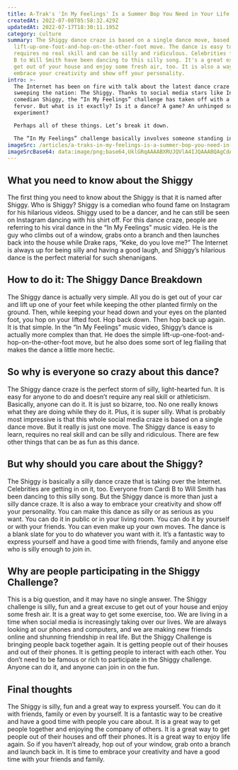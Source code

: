 ```yaml
---
title: A-Trak's 'In My Feelings' Is a Summer Bop You Need in Your Life
createdAt: 2022-07-08T05:58:32.429Z
updatedAt: 2022-07-17T18:30:11.195Z
category: culture
summary: The Shiggy dance craze is based on a single dance move, based on the
  lift-up-one-foot-and-hop-on-the-other-foot move. The dance is easy to learn,
  requires no real skill and can be silly and ridiculous. Celebrities from Cardi
  B to Will Smith have been dancing to this silly song. It's a great excuse to
  get out of your house and enjoy some fresh air, too. It is also a way to
  embrace your creativity and show off your personality.
intro: >-
  The Internet has been on fire with talk about the latest dance craze
  sweeping the nation: The Shiggy. Thanks to social media stars like Instagram
  comedian Shiggy, the “In My Feelings” challenge has taken off with a viral
  fervor. But what is it exactly? Is it a dance? A game? An unhinged social
  experiment?

  Perhaps all of these things. Let’s break it down. 

  The “In My Feelings” challenge basically involves someone standing in a public place and dancing along to Drake’s new song, “In My Feelings.” If they are not at home or in their own car, they will have to record this dance and post it online for all their followers to see. It is essentially just an excuse for people to shirk their responsibilities and have fun. Nothing wrong with that!
imageSrc: /articles/a-traks-in-my-feelings-is-a-summer-bop-you-need-in-your-life.png
imageSrcBase64: data:image/png;base64,UklGRqAAAABXRUJQVlA4IJQAAABQAgCdASoKAAoAAUAmJbACdAYuvk0mykwFXPgA9rhYWQwKj+J8+V6V9H7Yvzq3qWF9jnruRveH+SWa3HrwW68ovv7g5aEzyJ9LX6+bFsrNSRG2n/RejzTkO3Wf4MkxMdGuMZIc/8Nt97OmRGjzD/vXv/fO3viTFi/68ODovdxAb/ybSF502kv/+0bNShn7u+G9wAAA
---
```


## What you need to know about the Shiggy

The first thing you need to know about the Shiggy is that it is named after Shiggy. Who is Shiggy? Shiggy is a comedian who found fame on Instagram for his hilarious videos. Shiggy used to be a dancer, and he can still be seen on Instagram dancing with his shirt off.
For this dance craze, people are referring to his viral dance in the “In My Feelings” music video. He is the guy who climbs out of a window, grabs onto a branch and then launches back into the house while Drake raps, “Keke, do you love me?”
The Internet is always up for being silly and having a good laugh, and Shiggy’s hilarious dance is the perfect material for such shenanigans.

## How to do it: The Shiggy Dance Breakdown

The Shiggy dance is actually very simple. All you do is get out of your car and lift up one of your feet while keeping the other planted firmly on the ground. Then, while keeping your head down and your eyes on the planted foot, you hop on your lifted foot. Hop back down. Then hop back up again. It is that simple.
In the “In My Feelings” music video, Shiggy’s dance is actually more complex than that. He does the simple lift-up-one-foot-and-hop-on-the-other-foot move, but he also does some sort of leg flailing that makes the dance a little more hectic.

## So why is everyone so crazy about this dance?

The Shiggy dance craze is the perfect storm of silly, light-hearted fun. It is easy for anyone to do and doesn’t require any real skill or athleticism. Basically, anyone can do it.
It is just so bizarre, too. No one really knows what they are doing while they do it. Plus, it is super silly. What is probably most impressive is that this whole social media craze is based on a single dance move. But it really is just one move.
The Shiggy dance is easy to learn, requires no real skill and can be silly and ridiculous. There are few other things that can be as fun as this dance.

## But why should you care about the Shiggy?

The Shiggy is basically a silly dance craze that is taking over the Internet. Celebrities are getting in on it, too. Everyone from Cardi B to Will Smith has been dancing to this silly song.
But the Shiggy dance is more than just a silly dance craze. It is also a way to embrace your creativity and show off your personality. You can make this dance as silly or as serious as you want. You can do it in public or in your living room. You can do it by yourself or with your friends.
You can even make up your own moves. The dance is a blank slate for you to do whatever you want with it.
It’s a fantastic way to express yourself and have a good time with friends, family and anyone else who is silly enough to join in.

## Why are people participating in the Shiggy Challenge?

This is a big question, and it may have no single answer. The Shiggy challenge is silly, fun and a great excuse to get out of your house and enjoy some fresh air. It is a great way to get some exercise, too.
We are living in a time when social media is increasingly taking over our lives. We are always looking at our phones and computers, and we are making new friends online and shunning friendship in real life.
But the Shiggy Challenge is bringing people back together again. It is getting people out of their houses and out of their phones. It is getting people to interact with each other.
You don’t need to be famous or rich to participate in the Shiggy challenge. Anyone can do it, and anyone can join in on the fun.

## Final thoughts

The Shiggy is silly, fun and a great way to express yourself. You can do it with friends, family or even by yourself. It is a fantastic way to be creative and have a good time with people you care about.
It is a great way to get people together and enjoying the company of others. It is a great way to get people out of their houses and off their phones. It is a great way to enjoy life again.
So if you haven’t already, hop out of your window, grab onto a branch and launch back in. It is time to embrace your creativity and have a good time with your friends and family.
